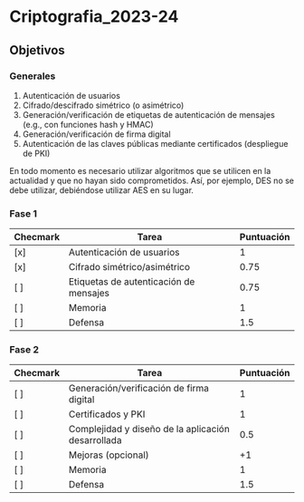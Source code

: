 # Criptografia_2023-24

## Objetivos

### Generales

1. Autenticación de usuarios
2. Cifrado/descifrado simétrico (o asimétrico)
3. Generación/verificación de etiquetas de autenticación de mensajes (e.g., con funciones hash y HMAC)
4. Generación/verificación de firma digital
5. Autenticación de las claves públicas mediante certificados (despliegue de PKI)

En todo momento es necesario utilizar algoritmos que se utilicen en la actualidad y que no hayan
sido comprometidos. Así, por ejemplo, DES no se debe utilizar, debiéndose utilizar AES en su
lugar.

### Fase 1
| Checmark | Tarea                                | Puntuación |
| -------- | ------------------------------------ | ---------- |
| [x]      | Autenticación de usuarios            | 1          |
| [x]      | Cifrado simétrico/asimétrico         | 0.75         |
| [ ]      | Etiquetas de autenticación de mensajes| 0.75         |
| [ ]      | Memoria                              | 1          |
| [ ]      | Defensa                              | 1.5          |

### Fase 2

| Checmark | Tarea                                | Puntuación |
| -------- | ------------------------------------ | ---------- |
| [ ]      | Generación/verificación de firma digital | 1          |
| [ ]      | Certificados y PKI                   | 1          |
| [ ]      | Complejidad y diseño de la aplicación desarrollada | 0.5          |
| [ ]      | Mejoras (opcional)                   | +1          |
| [ ]      | Memoria                              | 1          |
| [ ]      | Defensa                              | 1.5          |


